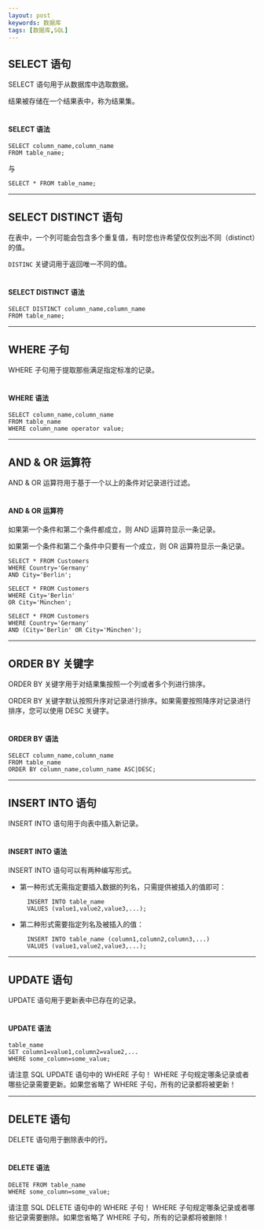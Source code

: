 ```yaml
---
layout: post
keywords: 数据库
tags: [数据库,SQL]
---
```


SELECT 语句
---------------
SELECT 语句用于从数据库中选取数据。

结果被存储在一个结果表中，称为结果集。  
<br>
#### SELECT 语法

	SELECT column_name,column_name
	FROM table_name;
与

	SELECT * FROM table_name;

---
	
SELECT DISTINCT 语句
--------------------
在表中，一个列可能会包含多个重复值，有时您也许希望仅仅列出不同（distinct）的值。

`DISTINC` 关键词用于返回唯一不同的值。  
<br>
#### SELECT DISTINCT 语法

	SELECT DISTINCT column_name,column_name
	FROM table_name;

---
	
WHERE 子句
----------
WHERE 子句用于提取那些满足指定标准的记录。  
<br>
#### WHERE 语法

	SELECT column_name,column_name
	FROM table_name
	WHERE column_name operator value;

---
	
AND & OR 运算符
---------------
AND & OR 运算符用于基于一个以上的条件对记录进行过滤。  
<br>
#### AND & OR 运算符
如果第一个条件和第二个条件都成立，则 AND 运算符显示一条记录。

如果第一个条件和第二个条件中只要有一个成立，则 OR 运算符显示一条记录。

	SELECT * FROM Customers
	WHERE Country='Germany'
	AND City='Berlin';
	
	SELECT * FROM Customers
	WHERE City='Berlin'
	OR City='München';
	
	SELECT * FROM Customers
	WHERE Country='Germany'
	AND (City='Berlin' OR City='München');

---
	
ORDER BY 关键字
---------------
ORDER BY 关键字用于对结果集按照一个列或者多个列进行排序。

ORDER BY 关键字默认按照升序对记录进行排序。如果需要按照降序对记录进行排序，您可以使用 DESC 关键字。  
<br>
#### ORDER BY 语法

	SELECT column_name,column_name
	FROM table_name
	ORDER BY column_name,column_name ASC|DESC;

---
	
INSERT INTO 语句
----------------
INSERT INTO 语句用于向表中插入新记录。  
<br>
#### INSERT INTO 语法

INSERT INTO 语句可以有两种编写形式。

- 第一种形式无需指定要插入数据的列名，只需提供被插入的值即可：

		INSERT INTO table_name
		VALUES (value1,value2,value3,...);
	
- 第二种形式需要指定列名及被插入的值：

		INSERT INTO table_name (column1,column2,column3,...)
		VALUES (value1,value2,value3,...);

---
	
UPDATE 语句
-----------
UPDATE 语句用于更新表中已存在的记录。  
<br>
#### UPDATE 语法

	table_name
	SET column1=value1,column2=value2,...
	WHERE some_column=some_value;

<i class="fa fa-warning"></i>请注意 SQL UPDATE 语句中的 WHERE 子句！
WHERE 子句规定哪条记录或者哪些记录需要更新。如果您省略了 WHERE 子句，所有的记录都将被更新！

---

DELETE 语句
-----------
DELETE 语句用于删除表中的行。  
<br>
#### DELETE 语法

	DELETE FROM table_name
	WHERE some_column=some_value;

<i class="fa fa-warning"></i>请注意 SQL DELETE 语句中的 WHERE 子句！
WHERE 子句规定哪条记录或者哪些记录需要删除。如果您省略了 WHERE 子句，所有的记录都将被删除！
